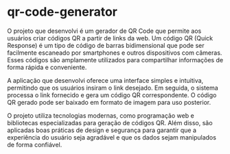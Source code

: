 # qr-code-generator
O projeto que desenvolvi é um gerador de QR Code que permite aos usuários criar códigos QR a partir de links da web. Um código QR (Quick Response) é um tipo de código de barras bidimensional que pode ser facilmente escaneado por smartphones e outros dispositivos com câmeras. Esses códigos são amplamente utilizados para compartilhar informações de forma rápida e conveniente.

A aplicação que desenvolvi oferece uma interface simples e intuitiva, permitindo que os usuários insiram o link desejado. Em seguida, o sistema processa o link fornecido e gera um código QR correspondente. O código QR gerado pode ser baixado em formato de imagem para uso posterior.

O projeto utiliza tecnologias modernas, como programação web e bibliotecas especializadas para geração de códigos QR. Além disso, são aplicadas boas práticas de design e segurança para garantir que a experiência do usuário seja agradável e que os dados sejam manipulados de forma confiável.
